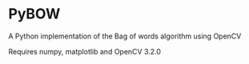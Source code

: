 # PyBOW
A Python implementation of the Bag of words algorithm using OpenCV

Requires numpy, matplotlib and OpenCV 3.2.0
